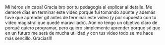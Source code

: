 Mi héroe sin capa! Gracia bro por tu pedagogía al explicar al detalle. Me demoré días en terminar este video porque fui tomando apunte y además tuve que aprender git antes de terminar este video (y por supuesto con tu video magistral que quedé maravillado). Aún no tengo un objetivo claro de porqué quiero programar, pero quiero simplemente aprender porque sé que en un futuro me será de mucha utilidad y con tus video todo se me hace más sencillo. Gracias!!!